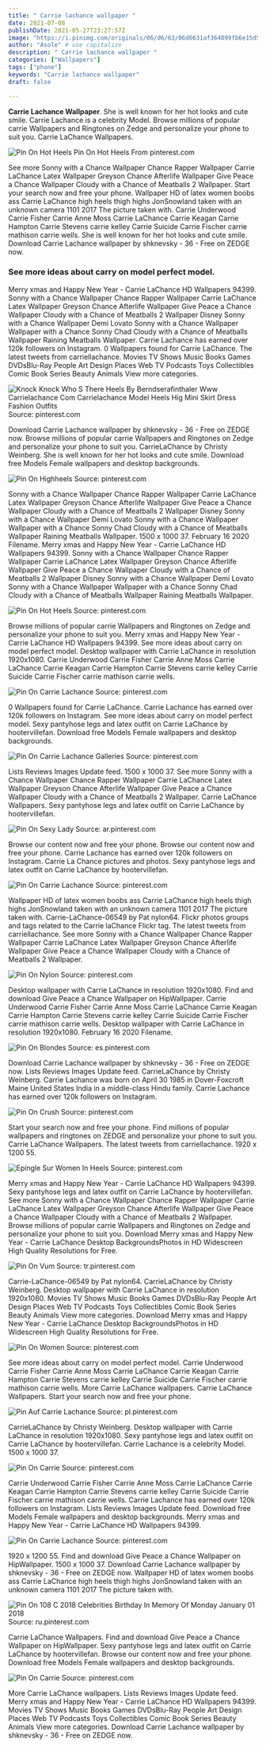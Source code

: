 ```yaml
---
title: " Carrie lachance wallpaper "
date: 2021-07-08
publishDate: 2021-05-27T23:27:57Z
image: "https://i.pinimg.com/originals/06/d6/63/06d6631af364099fb6e15d5dd1b8977a.jpg"
author: "Asole" # use capitalize
description: " Carrie lachance wallpaper "
categories: ["Wallpapers"]
tags: ["phone"]
keywords: "Carrie lachance wallpaper"
draft: false

---
```



**Carrie Lachance Wallpaper**. She is well known for her hot looks and cute smile. Carrie Lachance is a celebrity Model. Browse millions of popular carrie Wallpapers and Ringtones on Zedge and personalize your phone to suit you. Carrie LaChance Wallpapers.

![Pin On Hot Heels](https://i.pinimg.com/564x/f0/c4/d8/f0c4d816b12eef9893d075195de52533.jpg "Pin On Hot Heels")
Pin On Hot Heels From pinterest.com


See more Sonny with a Chance Wallpaper Chance Rapper Wallpaper Carrie LaChance Latex Wallpaper Greyson Chance Afterlife Wallpaper Give Peace a Chance Wallpaper Cloudy with a Chance of Meatballs 2 Wallpaper. Start your search now and free your phone. Wallpaper HD of latex women boobs ass Carrie LaChance high heels thigh highs JonSnowland taken with an unknown camera 1101 2017 The picture taken with. Carrie Underwood Carrie Fisher Carrie Anne Moss Carrie LaChance Carrie Keagan Carrie Hampton Carrie Stevens carrie kelley Carrie Suicide Carrie Fischer carrie mathison carrie wells. She is well known for her hot looks and cute smile. Download Carrie Lachance wallpaper by shknevsky - 36 - Free on ZEDGE now.

### See more ideas about carry on model perfect model.

Merry xmas and Happy New Year - Carrie LaChance HD Wallpapers 94399. Sonny with a Chance Wallpaper Chance Rapper Wallpaper Carrie LaChance Latex Wallpaper Greyson Chance Afterlife Wallpaper Give Peace a Chance Wallpaper Cloudy with a Chance of Meatballs 2 Wallpaper Disney Sonny with a Chance Wallpaper Demi Lovato Sonny with a Chance Wallpaper Wallpaper with a Chance Sonny Chad Cloudy with a Chance of Meatballs Wallpaper Raining Meatballs Wallpaper. Carrie Lachance has earned over 120k followers on Instagram. 0 Wallpapers found for Carrie LaChance. The latest tweets from carriellachance. Movies TV Shows Music Books Games DVDsBlu-Ray People Art Design Places Web TV Podcasts Toys Collectibles Comic Book Series Beauty Animals View more categories.


![Knock Knock Who S There Heels By Berndserafinthaler Www Carrielachance Com Carrielachance Model Heels Hig Mini Skirt Dress Fashion Outfits](https://i.pinimg.com/originals/ec/e8/0a/ece80af89ee3689dc44ae1c36f556bb4.jpg "Knock Knock Who S There Heels By Berndserafinthaler Www Carrielachance Com Carrielachance Model Heels Hig Mini Skirt Dress Fashion Outfits")
Source: pinterest.com

Download Carrie Lachance wallpaper by shknevsky - 36 - Free on ZEDGE now. Browse millions of popular carrie Wallpapers and Ringtones on Zedge and personalize your phone to suit you. CarrieLaChance by Christy Weinberg. She is well known for her hot looks and cute smile. Download free Models Female wallpapers and desktop backgrounds.

![Pin On Highheels](https://i.pinimg.com/originals/67/0f/d1/670fd1f0cae25318f4514bc63dcf4afd.jpg "Pin On Highheels")
Source: pinterest.com

Sonny with a Chance Wallpaper Chance Rapper Wallpaper Carrie LaChance Latex Wallpaper Greyson Chance Afterlife Wallpaper Give Peace a Chance Wallpaper Cloudy with a Chance of Meatballs 2 Wallpaper Disney Sonny with a Chance Wallpaper Demi Lovato Sonny with a Chance Wallpaper Wallpaper with a Chance Sonny Chad Cloudy with a Chance of Meatballs Wallpaper Raining Meatballs Wallpaper. 1500 x 1000 37. February 16 2020 Filename. Merry xmas and Happy New Year - Carrie LaChance HD Wallpapers 94399. Sonny with a Chance Wallpaper Chance Rapper Wallpaper Carrie LaChance Latex Wallpaper Greyson Chance Afterlife Wallpaper Give Peace a Chance Wallpaper Cloudy with a Chance of Meatballs 2 Wallpaper Disney Sonny with a Chance Wallpaper Demi Lovato Sonny with a Chance Wallpaper Wallpaper with a Chance Sonny Chad Cloudy with a Chance of Meatballs Wallpaper Raining Meatballs Wallpaper.

![Pin On Hot Heels](https://i.pinimg.com/564x/f0/c4/d8/f0c4d816b12eef9893d075195de52533.jpg "Pin On Hot Heels")
Source: pinterest.com

Browse millions of popular carrie Wallpapers and Ringtones on Zedge and personalize your phone to suit you. Merry xmas and Happy New Year - Carrie LaChance HD Wallpapers 94399. See more ideas about carry on model perfect model. Desktop wallpaper with Carrie LaChance in resolution 1920x1080. Carrie Underwood Carrie Fisher Carrie Anne Moss Carrie LaChance Carrie Keagan Carrie Hampton Carrie Stevens carrie kelley Carrie Suicide Carrie Fischer carrie mathison carrie wells.

![Pin On Carrie Lachance](https://i.pinimg.com/originals/67/ad/56/67ad563eee8ffb4afebdff460d157e31.png "Pin On Carrie Lachance")
Source: pinterest.com

0 Wallpapers found for Carrie LaChance. Carrie Lachance has earned over 120k followers on Instagram. See more ideas about carry on model perfect model. Sexy pantyhose legs and latex outfit on Carrie LaChance by hootervillefan. Download free Models Female wallpapers and desktop backgrounds.

![Pin On Carrie Lachance Galleries](https://i.pinimg.com/originals/67/3c/55/673c559cf3a2112a369833152adbea11.jpg "Pin On Carrie Lachance Galleries")
Source: pinterest.com

Lists Reviews Images Update feed. 1500 x 1000 37. See more Sonny with a Chance Wallpaper Chance Rapper Wallpaper Carrie LaChance Latex Wallpaper Greyson Chance Afterlife Wallpaper Give Peace a Chance Wallpaper Cloudy with a Chance of Meatballs 2 Wallpaper. Carrie LaChance Wallpapers. Sexy pantyhose legs and latex outfit on Carrie LaChance by hootervillefan.

![Pin On Sexy Lady](https://i.pinimg.com/originals/d8/0b/9b/d80b9b4cde91d8faa05412241c0b730d.jpg "Pin On Sexy Lady")
Source: ar.pinterest.com

Browse our content now and free your phone. Browse our content now and free your phone. Carrie Lachance has earned over 120k followers on Instagram. Carrie La Chance pictures and photos. Sexy pantyhose legs and latex outfit on Carrie LaChance by hootervillefan.

![Pin On Carrie Lachance](https://i.pinimg.com/originals/64/d2/3d/64d23daa0d0ea96339c8f73e2c436223.jpg "Pin On Carrie Lachance")
Source: pinterest.com

Wallpaper HD of latex women boobs ass Carrie LaChance high heels thigh highs JonSnowland taken with an unknown camera 1101 2017 The picture taken with. Carrie-LaChance-06549 by Pat nylon64. Flickr photos groups and tags related to the Carrie laChance Flickr tag. The latest tweets from carriellachance. See more Sonny with a Chance Wallpaper Chance Rapper Wallpaper Carrie LaChance Latex Wallpaper Greyson Chance Afterlife Wallpaper Give Peace a Chance Wallpaper Cloudy with a Chance of Meatballs 2 Wallpaper.

![Pin On Nylon](https://i.pinimg.com/originals/f9/84/b1/f984b17a186f24b02a8e343554409be2.jpg "Pin On Nylon")
Source: pinterest.com

Desktop wallpaper with Carrie LaChance in resolution 1920x1080. Find and download Give Peace a Chance Wallpaper on HipWallpaper. Carrie Underwood Carrie Fisher Carrie Anne Moss Carrie LaChance Carrie Keagan Carrie Hampton Carrie Stevens carrie kelley Carrie Suicide Carrie Fischer carrie mathison carrie wells. Desktop wallpaper with Carrie LaChance in resolution 1920x1080. February 16 2020 Filename.

![Pin On Blondes](https://i.pinimg.com/474x/99/97/a4/9997a437ad462d0953031ae7d6a9e288.jpg "Pin On Blondes")
Source: es.pinterest.com

Download Carrie Lachance wallpaper by shknevsky - 36 - Free on ZEDGE now. Lists Reviews Images Update feed. CarrieLaChance by Christy Weinberg. Carrie Lachance was born on April 30 1985 in Dover-Foxcroft Maine United States India in a middle-class Hindu family. Carrie Lachance has earned over 120k followers on Instagram.

![Pin On Crush](https://i.pinimg.com/originals/d0/a5/1b/d0a51bc65b3786ed6be44fde3cb1b458.jpg "Pin On Crush")
Source: pinterest.com

Start your search now and free your phone. Find millions of popular wallpapers and ringtones on ZEDGE and personalize your phone to suit you. Carrie LaChance Wallpapers. The latest tweets from carriellachance. 1920 x 1200 55.

![Epingle Sur Women In Heels](https://i.pinimg.com/originals/f5/7e/85/f57e856b3e3633fcf6ce53adf79552a6.jpg "Epingle Sur Women In Heels")
Source: pinterest.com

Merry xmas and Happy New Year - Carrie LaChance HD Wallpapers 94399. Sexy pantyhose legs and latex outfit on Carrie LaChance by hootervillefan. See more Sonny with a Chance Wallpaper Chance Rapper Wallpaper Carrie LaChance Latex Wallpaper Greyson Chance Afterlife Wallpaper Give Peace a Chance Wallpaper Cloudy with a Chance of Meatballs 2 Wallpaper. Browse millions of popular carrie Wallpapers and Ringtones on Zedge and personalize your phone to suit you. Download Merry xmas and Happy New Year - Carrie LaChance Desktop BackgroundsPhotos in HD Widescreen High Quality Resolutions for Free.

![Pin On Vum](https://i.pinimg.com/originals/1e/f0/cb/1ef0cbf71bda4961a989d22441caf46c.jpg "Pin On Vum")
Source: tr.pinterest.com

Carrie-LaChance-06549 by Pat nylon64. CarrieLaChance by Christy Weinberg. Desktop wallpaper with Carrie LaChance in resolution 1920x1080. Movies TV Shows Music Books Games DVDsBlu-Ray People Art Design Places Web TV Podcasts Toys Collectibles Comic Book Series Beauty Animals View more categories. Download Merry xmas and Happy New Year - Carrie LaChance Desktop BackgroundsPhotos in HD Widescreen High Quality Resolutions for Free.

![Pin On Women](https://i.pinimg.com/originals/8b/a9/98/8ba998bd039534124080adf33e01d456.jpg "Pin On Women")
Source: pinterest.com

See more ideas about carry on model perfect model. Carrie Underwood Carrie Fisher Carrie Anne Moss Carrie LaChance Carrie Keagan Carrie Hampton Carrie Stevens carrie kelley Carrie Suicide Carrie Fischer carrie mathison carrie wells. More Carrie LaChance wallpapers. Carrie LaChance Wallpapers. Start your search now and free your phone.

![Pin Auf Carrie Lachance](https://i.pinimg.com/originals/58/ce/f8/58cef89be3522084d90e418d975fa223.jpg "Pin Auf Carrie Lachance")
Source: pl.pinterest.com

CarrieLaChance by Christy Weinberg. Desktop wallpaper with Carrie LaChance in resolution 1920x1080. Sexy pantyhose legs and latex outfit on Carrie LaChance by hootervillefan. Carrie Lachance is a celebrity Model. 1500 x 1000 37.

![Pin On Carrie](https://i.pinimg.com/originals/f9/08/17/f908173d34db7b8008db9a34300f8d74.jpg "Pin On Carrie")
Source: pinterest.com

Carrie Underwood Carrie Fisher Carrie Anne Moss Carrie LaChance Carrie Keagan Carrie Hampton Carrie Stevens carrie kelley Carrie Suicide Carrie Fischer carrie mathison carrie wells. Carrie Lachance has earned over 120k followers on Instagram. Lists Reviews Images Update feed. Download free Models Female wallpapers and desktop backgrounds. Merry xmas and Happy New Year - Carrie LaChance HD Wallpapers 94399.

![Pin On Carrie Lachance](https://i.pinimg.com/originals/20/ed/e5/20ede547f6e17484b4def3af61c71c4c.jpg "Pin On Carrie Lachance")
Source: pinterest.com

1920 x 1200 55. Find and download Give Peace a Chance Wallpaper on HipWallpaper. 1500 x 1000 37. Download Carrie Lachance wallpaper by shknevsky - 36 - Free on ZEDGE now. Wallpaper HD of latex women boobs ass Carrie LaChance high heels thigh highs JonSnowland taken with an unknown camera 1101 2017 The picture taken with.

![Pin On 108 C 2018 Celebrities Birthday In Memory Of Monday January 01 2018](https://i.pinimg.com/736x/46/07/c5/4607c50ee2665ef1fc5dbf842eac413e.jpg "Pin On 108 C 2018 Celebrities Birthday In Memory Of Monday January 01 2018")
Source: ru.pinterest.com

Carrie LaChance Wallpapers. Find and download Give Peace a Chance Wallpaper on HipWallpaper. Sexy pantyhose legs and latex outfit on Carrie LaChance by hootervillefan. Browse our content now and free your phone. Download free Models Female wallpapers and desktop backgrounds.

![Pin On Carrie](https://i.pinimg.com/originals/06/d6/63/06d6631af364099fb6e15d5dd1b8977a.jpg "Pin On Carrie")
Source: pinterest.com

More Carrie LaChance wallpapers. Lists Reviews Images Update feed. Merry xmas and Happy New Year - Carrie LaChance HD Wallpapers 94399. Movies TV Shows Music Books Games DVDsBlu-Ray People Art Design Places Web TV Podcasts Toys Collectibles Comic Book Series Beauty Animals View more categories. Download Carrie Lachance wallpaper by shknevsky - 36 - Free on ZEDGE now.

